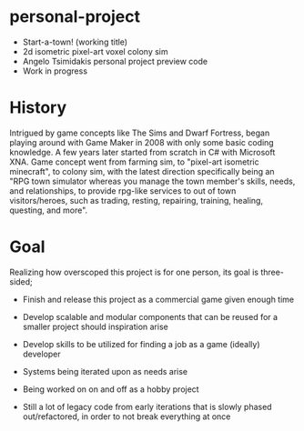 # personal-project
* Start-a-town! (working title)
* 2d isometric pixel-art voxel colony sim
* Angelo Tsimidakis personal project preview code
* Work in progress

# History
Intrigued by game concepts like The Sims and Dwarf Fortress, began playing around with Game Maker in 2008 with only some basic coding knowledge. A few years later started from scratch in C# with Microsoft XNA. Game concept went from farming sim, to "pixel-art isometric minecraft", to colony sim, with the latest direction specifically being an "RPG town simulator whereas you manage the town member's skills, needs, and relationships, to provide rpg-like services to out of town visitors/heroes, such as trading, resting, repairing, training, healing, questing, and more".

# Goal
Realizing how overscoped this project is for one person, its goal is three-sided; 
* Finish and release this project as a commercial game given enough time
* Develop scalable and modular components that can be reused for a smaller project should inspiration arise
* Develop skills to be utilized for finding a job as a game (ideally) developer

* Systems being iterated upon as needs arise
* Being worked on on and off as a hobby project
* Still a lot of legacy code from early iterations that is slowly phased out/refactored, in order to not break everything at once


